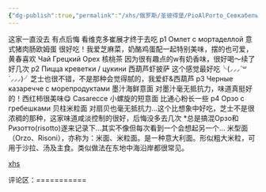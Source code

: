 ```yaml
---
{"dg-publish":true,"permalink":"/xhs/俄罗斯/圣彼得堡/PioAlPorto_Севкабель/","tags":["rednote","圣彼得堡"],"updated":"2025-03-30T20:40:27.847+08:00"}
---
```


 

这家一直没去 有点后悔 看维克多崔展才终于去吃
p1 Омлет с мортаделлой 意式猪肉肠欧姆蛋 很好吃！我爱芝麻菜，奶酪鸡蛋配一起特别美味，摆的也可爱，黄春喜欢
Чай Грецкий Орех 核桃茶 因为很有趣点的w有奶香味，很好喝～续了好几次
p2 Пицца креветки / цукини 西葫芦虾披萨 这个感觉最好吃╰(⸝⸝⸝´꒳`⸝⸝⸝)╯芝士也很不错，不是那种会觉得腻的，我爱虾&西葫芦
p3 Черные казаречче с морепродуктами 墨汁海鲜意面 对墨汁毫无抵抗力，味道真挺好的！西红柿很美味😋
Casarecce 小螺旋的短意面 比通心粉长一些
p4 Орзо с гребешками 贝柱米粒面 对扇贝也毫无抵抗力…这个比想象中好吃，芝士不是很浓稠的那种，这家味道咸淡控制的很好，后悔没多去几次
*总是搞混Орзо和Ризотто(risotto)遂来记录下…其实不像但每次看到一个会想起另一个…
米型面（Orzo、Risoni），亦称为：米面、米粒面。是一种意大利面。形似粗大米粒，可用于沙拉、汤及主食。类似做法在东地中海沿岸都很常见。

[xhs](https://www.xiaohongshu.com/explore/6751eff0000000000202f8fd?xsec_token=ABP6FhAkegOatYI1R8gmxZkhnY4vJ9h1boAEQy1dQ1uD4=&xsec_source=pc_user)

评论区：===========

